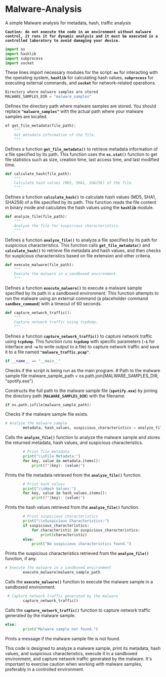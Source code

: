 # Malware-Analysis
A simple Malware analysis for metadata, hash, traffic analysis

**`Caution: do not execute the code in an environment without malware control, it runs it for dynamic analysis and it must be executed in a controlled laboratory to avoid damaging your device.`**

```python
import os
import hashlib
import subprocess
import socket
```

These lines import necessary modules for the script: **`os`** for interacting with the operating system, **`hashlib`** for calculating hash values, **`subprocess`** for executing external commands, and **`socket`** for network-related operations.

```python
Directory where malware samples are stored
MALWARE_SAMPLES_DIR = "malware_samples"
```

Defines the directory path where malware samples are stored. You should replace **`"malware_samples"`** with the actual path where your malware samples are located.

```python
ef get_file_metadata(file_path):
    """
    Get metadata information of the file.
    """
```

Defines a function **`get_file_metadata()`** to retrieve metadata information of a file specified by its path. This function uses the **`os.stat()`** function to get file statistics such as size, creation time, last access time, and last modified time.

```python
def calculate_hash(file_path):
    """
    Calculate hash values (MD5, SHA1, SHA256) of the file.
    """
```

Defines a function **`calculate_hash()`** to calculate hash values (MD5, SHA1, SHA256) of a file specified by its path. This function reads the file content in binary mode and calculates the hash values using the **`hashlib`** module.

```python
def analyze_file(file_path):
    """
    Analyze the file for suspicious characteristics.
    """
```

Defines a function **`analyze_file()`** to analyze a file specified by its path for suspicious characteristics. This function calls **`get_file_metadata()`** and **`calculate_hash()`** to retrieve file metadata and hash values, and then checks for suspicious characteristics based on file extension and other criteria.

```python
def execute_malware(file_path):
    """
    Execute the malware in a sandboxed environment.
    """
```

Defines a function **`execute_malware()`** to execute a malware sample specified by its path in a sandboxed environment. This function attempts to run the malware using an external command (a placeholder command **`sandbox_command`**) with a timeout of 60 seconds.

```python
def capture_network_traffic():
    """
    Capture network traffic using tcpdump.
    """
```

Defines a function **`capture_network_traffic()`** to capture network traffic using **`tcpdump`**. This function runs **`tcpdump`** with specific parameters (**`-i`** for interface and **`-w`** to write output to a file) to capture network traffic and save it to a file named **`"malware_traffic.pcap"`**.

```python
if __name__ == "__main__"
```

Checks if the script is being run as the main program. # Path to the malware sample file malware_sample_path = os.path.join(MALWARE_SAMPLES_DIR, "spotify.exe")

Constructs the full path to the malware sample file (**`spotify.exe`**) by joining the directory path (**`MALWARE_SAMPLES_DIR`**) with the filename.

```python
if os.path.isfile(malware_sample_path):
```

Checks if the malware sample file exists.

```python
# Analyze the malware sample
        metadata, hash_values, suspicious_characteristics = analyze_file(malware_sample_path)
```

Calls the **`analyze_file()`** function to analyze the malware sample and stores the returned metadata, hash values, and suspicious characteristics.

```python
        # Print file metadata
        print("\\nFile Metadata:")
        for key, value in metadata.items():
            print(f"{key}: {value}")
```

Prints the file metadata retrieved from the **`analyze_file()`** function.

```python
        # Print hash values
        print("\\nHash Values:")
        for key, value in hash_values.items():
            print(f"{key}: {value}")
```

Prints the hash values retrieved from the **`analyze_file()`** function.

```python
        # Print suspicious characteristics
        print("\\nSuspicious Characteristics:")
        if suspicious_characteristics:
            for characteristic in suspicious_characteristics:
                print(characteristic)
        else:
            print("No suspicious characteristics found.")
```

Prints the suspicious characteristics retrieved from the **`analyze_file()`** function, if any.

```python
# Execute the malware in a sandboxed environment
        execute_malware(malware_sample_path
```

Calls the **`execute_malware()`** function to execute the malware sample in a sandboxed environment.

```python
 # Capture network traffic generated by the malware
        capture_network_traffic()
```

Calls the **`capture_network_traffic()`** function to capture network traffic generated by the malware sample.

```python
else:
        print("Malware sample not found.")
```

Prints a message if the malware sample file is not found.

This code is designed to analyze a malware sample, print its metadata, hash values, and suspicious characteristics, execute it in a sandboxed environment, and capture network traffic generated by the malware. It's important to exercise caution when working with malware samples, preferably in a controlled environment.
